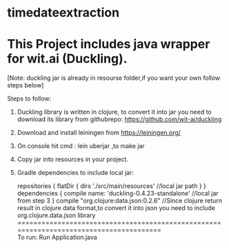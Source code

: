 # timedateextraction

This Project includes java wrapper for wit.ai (Duckling).
==================================================================================
[Note: duckling jar is already in resourse folder,if you want your own follow steps below]

Steps to follow:
1.  Duckling library is written in clojure, to convert it into jar you need to download its library from githubrepo: https://github.com/wit-ai/duckling
2.  Download and install leiningen from https://leiningen.org/ 
3. On console hit cmd : lein uberjar ,to make jar
4. Copy jar into resources in your project.
5. Gradle dependencies to include local jar:

   repositories {
        flatDir {
            dirs './src/main/resources' //local jar path
        }
    }
    dependencies {
        compile name: 'duckling-0.4.23-standalone' //local jar from step 3
    }
    compile "org.clojure:data.json:0.2.6" //Since clojure return result in clojure data format,to convert it into json you need to include org.clojure.data.json library
=======================================================================================    
To run:
Run Application.java

